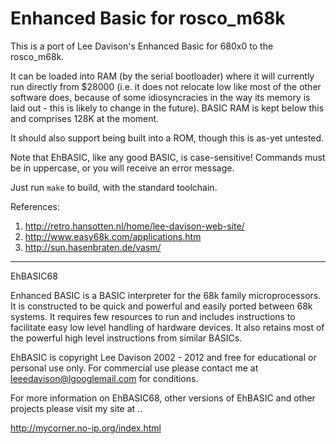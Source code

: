# Enhanced Basic for rosco_m68k

This is a port of Lee Davison's Enhanced Basic for 680x0 to the rosco_m68k.

It can be loaded into RAM (by the serial bootloader) where it will currently run
directly from $28000 (i.e. it does not relocate low like most of the other software
does, because of some idiosyncracies in the way its memory is laid out - this is 
likely to change in the future). BASIC RAM is kept below this and comprises 128K 
at the moment.

It should also support being built into a ROM, though this is as-yet untested.

Note that EhBASIC, like any good BASIC, is case-sensitive! Commands must be in
uppercase, or you will receive an error message.

Just run `make` to build, with the standard toolchain.

References:

1. http://retro.hansotten.nl/home/lee-davison-web-site/
2. http://www.easy68k.com/applications.htm
3. http://sun.hasenbraten.de/vasm/

------------------------------------------------------------------------

 EhBASIC68

 Enhanced BASIC is a BASIC interpreter for the 68k family microprocessors. It
 is constructed to be quick and powerful and easily ported between 68k systems.
 It requires few resources to run and includes instructions to facilitate easy
 low level handling of hardware devices. It also retains most of the powerful
 high level instructions from similar BASICs.

 EhBASIC is copyright Lee Davison 2002 - 2012 and free for educational or
 personal use only.
 For commercial use please contact me at leeedavison@lgooglemail.com for conditions.

 For more information on EhBASIC68, other versions of EhBASIC and other projects
 please visit my site at ..

  http://mycorner.no-ip.org/index.html

